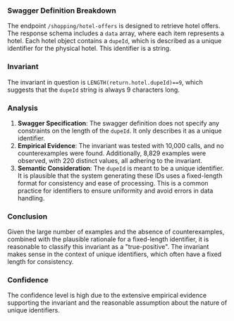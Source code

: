 ### Swagger Definition Breakdown
The endpoint `/shopping/hotel-offers` is designed to retrieve hotel offers. The response schema includes a `data` array, where each item represents a hotel. Each hotel object contains a `dupeId`, which is described as a unique identifier for the physical hotel. This identifier is a string.

### Invariant
The invariant in question is `LENGTH(return.hotel.dupeId)==9`, which suggests that the `dupeId` string is always 9 characters long.

### Analysis
1. **Swagger Specification**: The swagger definition does not specify any constraints on the length of the `dupeId`. It only describes it as a unique identifier.
2. **Empirical Evidence**: The invariant was tested with 10,000 calls, and no counterexamples were found. Additionally, 8,829 examples were observed, with 220 distinct values, all adhering to the invariant.
3. **Semantic Consideration**: The `dupeId` is meant to be a unique identifier. It is plausible that the system generating these IDs uses a fixed-length format for consistency and ease of processing. This is a common practice for identifiers to ensure uniformity and avoid errors in data handling.

### Conclusion
Given the large number of examples and the absence of counterexamples, combined with the plausible rationale for a fixed-length identifier, it is reasonable to classify this invariant as a "true-positive". The invariant makes sense in the context of unique identifiers, which often have a fixed length for consistency.

### Confidence
The confidence level is high due to the extensive empirical evidence supporting the invariant and the reasonable assumption about the nature of unique identifiers.
